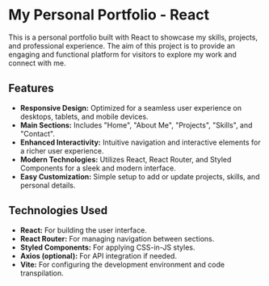# My Personal Portfolio - React

This is a personal portfolio built with React to showcase my skills, projects, and professional experience. The aim of this project is to provide an engaging and functional platform for visitors to explore my work and connect with me.

## Features

- **Responsive Design:** Optimized for a seamless user experience on desktops, tablets, and mobile devices.
- **Main Sections:** Includes "Home", "About Me", "Projects", "Skills", and "Contact".
- **Enhanced Interactivity:** Intuitive navigation and interactive elements for a richer user experience.
- **Modern Technologies:** Utilizes React, React Router, and Styled Components for a sleek and modern interface.
- **Easy Customization:** Simple setup to add or update projects, skills, and personal details.

## Technologies Used

- **React:** For building the user interface.
- **React Router:** For managing navigation between sections.
- **Styled Components:** For applying CSS-in-JS styles.
- **Axios (optional):** For API integration if needed.
- **Vite:** For configuring the development environment and code transpilation.

